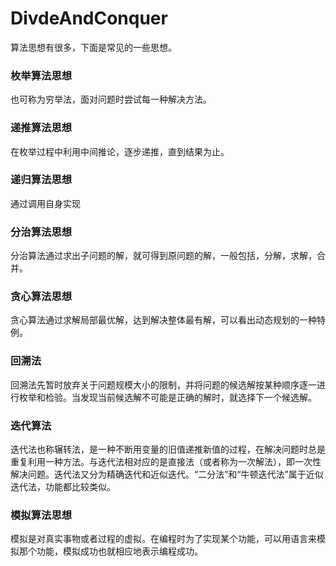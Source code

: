 # DivdeAndConquer

算法思想有很多，下面是常见的一些思想。

### 枚举算法思想

也可称为穷举法，面对问题时尝试每一种解决方法。

### 递推算法思想

在枚举过程中利用中间推论，逐步递推，直到结果为止。

### 递归算法思想

通过调用自身实现

### 分治算法思想

分治算法通过求出子问题的解，就可得到原问题的解，一般包括，分解，求解，合并。

### 贪心算法思想

贪心算法通过求解局部最优解，达到解决整体最有解，可以看出动态规划的一种特例。

### 回溯法

回溯法先暂时放弃关于问题规模大小的限制，并将问题的候选解按某种顺序逐一进行枚举和检验。当发现当前候选解不可能是正确的解时，就选择下一个候选解。

### 迭代算法

迭代法也称辗转法，是一种不断用变量的旧值递推新值的过程，在解决问题时总是重复利用一种方法。与迭代法相对应的是直接法（或者称为一次解法），即一次性解决问题。迭代法又分为精确迭代和近似迭代。“二分法”和“牛顿迭代法”属于近似迭代法，功能都比较类似。

### 模拟算法思想

模拟是对真实事物或者过程的虚拟。在编程时为了实现某个功能，可以用语言来模拟那个功能，模拟成功也就相应地表示编程成功。
